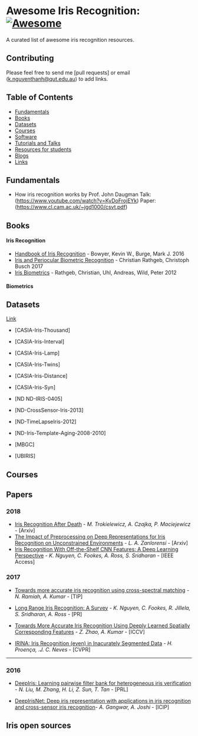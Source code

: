 # Awesome Iris Recognition: [![Awesome](https://cdn.rawgit.com/sindresorhus/awesome/d7305f38d29fed78fa85652e3a63e154dd8e8829/media/badge.svg)](https://github.com/sindresorhus/awesome)
A curated list of awesome iris recognition resources.

## Contributing
Please feel free to send me [pull requests] or email (k.nguyenthanh@qut.edu.au) to add links.

## Table of Contents

 - [Fundamentals](#fundamentals)
 - [Books](#books)
 - [Datasets](#datasets)
 - [Courses](#courses)
 - [Software](#software)
 - [Tutorials and Talks](#tutorials-and-talks)
 - [Resources for students](#resources-for-students)
 - [Blogs](#blogs)
 - [Links](#links)
 

## Fundamentals
* How iris recognition works by Prof. John Daugman
Talk: (https://www.youtube.com/watch?v=KyDoFrojEYk)
Paper: (https://www.cl.cam.ac.uk/~jgd1000/csvt.pdf)



## Books

#### Iris Recognition
* [Handbook of Iris Recognition](https://www.springer.com/gp/book/9781447167822) - Bowyer, Kevin W., Burge, Mark J. 2016
* [Iris and Periocular Biometric Recognition](https://www.amazon.com/Iris-Periocular-Biometric-Recognition-Security/dp/1785611682) - Christian Rathgeb, Christoph Busch 2017
* [Iris Biometrics](https://www.springer.com/gp/book/9781461455707) - Rathgeb, Christian, Uhl, Andreas, Wild, Peter 2012

#### Biometrics



## Datasets
[Link](https://kiennguyenstuff.wordpress.com/2016/07/14/iris-recognition-open-source-codes/)

* [CASIA-Iris-Thousand]
* [CASIA-Iris-Interval]
* [CASIA-Iris-Lamp]
* [CASIA-Iris-Twins]
* [CASIA-Iris-Distance]
* [CASIA-Iris-Syn]


* [ND	ND-IRIS-0405]	
* [ND-CrossSensor-Iris-2013]
* [ND-TimeLapseIris-2012]	
* [ND-Iris-Template-Aging-2008-2010]


* [MBGC]


* [UBIRIS]



## Courses


## Papers

### 2018

* [Iris Recognition After Death](https://arxiv.org/pdf/1804.01962.pdf) - _M. Trokielewicz, A. Czajka, P. Maciejewicz_ - \[Arxiv\] 
* [The Impact of Preprocessing on Deep Representations for Iris Recognition on Unconstrained Environments](https://arxiv.org/pdf/1808.10032.pdf) - _L. A. Zanlorensi_ - \[Arxiv\] 
* [Iris Recognition With Off-the-Shelf CNN Features: A Deep Learning Perspective](https://ieeexplore.ieee.org/iel7/6287639/8274985/08219390.pdf) - _K. Nguyen, C. Fookes, A. Ross, S. Sridharan_ - \[IEEE Access\] 

### 2017

* [Towards more accurate iris recognition using cross-spectral matching](http://www.comp.polyu.edu.hk/~csajaykr//myhome/papers/TIP2017.pdf) - _N. Ramiah, A. Kumar_ - \[TIP\] 
* [Long Range Iris Recognition: A Survey](https://www.researchgate.net/publication/317229764_Long_Range_Iris_Recognition_A_Survey) - _K. Nguyen, C. Fookes, R. Jillela, S. Sridharan, A. Ross_ - \[PR\] 

* [Towards More Accurate Iris Recognition Using Deeply Learned Spatially Corresponding Features](http://www.comp.polyu.edu.hk/~csajaykr/myhome/papers/ICCV2017.pdf) - _Z. Zhao, A. Kumar_ - \[ICCV\] 
* [IRINA: Iris Recognition (even) in Inacurately Segmented Data](http://www.di.ubi.pt/%7Ehugomcp/doc/CVPR2017.pdf) - _H. Proença, .J. C. Neves_ - \[CVPR\] 

------------------------------------------------------------------------------------
### 2016

* [DeepIris: Learning pairwise filter bank for heterogeneous iris verification](https://www.researchgate.net/publication/284069950_DeepIris_Learning_Pairwise_Filter_Bank_for_Heterogeneous_Iris_Verification) - _N. Liu, M. Zhang, H. Li, Z. Sun, T. Tan_ - \[PRL\] 

* [DeepIrisNet: Deep iris representation with applications in iris recognition and cross-sensor iris recognition](https://ieeexplore.ieee.org/document/7532769/)- _A. Gangwar, A. Joshi_ - \[ICIP\] 
	
  



## Iris open sources



